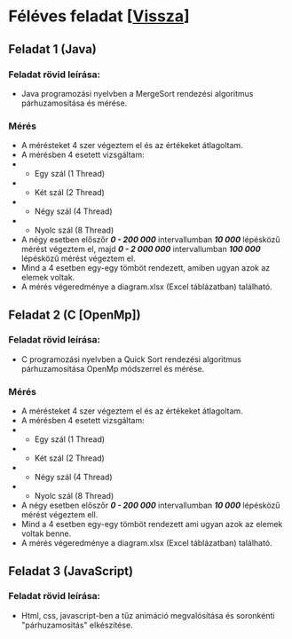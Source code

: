 # Féléves feladat [[Vissza](https://github.com/OraveczJozsef/Miskolci_Egyetem/tree/main/P%C3%A1rhuzamos%20Algoritmusok)]
## Feladat 1 (Java)
### Feladat rövid leírása:
- Java programozási nyelvben a MergeSort rendezési algoritmus párhuzamosítása és mérése.

### Mérés
- A mérésteket 4 szer végeztem el és az értékeket átlagoltam.
- A mérésben 4 esetett vizsgáltam:
- - Egy szál (1 Thread)
- - Két szál (2 Thread)
- - Négy szál (4 Thread)
- - Nyolc szál (8 Thread)
- A négy esetben előszőr ***0 - 200 000*** intervallumban ***10 000*** lépésközű mérést végeztem el, majd ***0 - 2 000 000*** intervallumban ***100 000*** lépésközű mérést végeztem el.
- Mind a 4 esetben egy-egy tömböt rendezett, amiben ugyan azok az elemek voltak.
- A mérés végeredménye a diagram.xlsx (Excel táblázatban) található.


## Feladat 2 (C [OpenMp])
### Feladat rövid leírása:
- C programozási nyelvben a Quick Sort rendezési algoritmus párhuzamosítása OpenMp módszerrel és mérése.

### Mérés
- A mérésteket 4 szer végeztem el és az értékeket átlagoltam.
- A mérésben 4 esetett vizsgáltam:
- - Egy szál (1 Thread)
- - Két szál (2 Thread)
- - Négy szál (4 Thread)
- - Nyolc szál (8 Thread)
- A négy esetben előszőr ***0 - 200 000*** intervallumban ***10 000*** lépésközű mérést végeztem ell.
- Mind a 4 esetben egy-egy tömböt rendezett ami ugyan azok az elemek voltak benne.
- A mérés végeredménye a diagram.xlsx (Excel táblázatban) található.

## Feladat 3 (JavaScript)
### Feladat rövid leírása:
- Html, css, javascript-ben a tűz animáció megvalósítása és soronkénti "párhuzamositás" elkészítése.